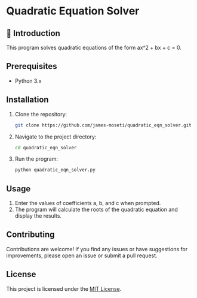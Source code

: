 # Quadratic Equation Solver

## :rocket: Introduction

This program solves quadratic equations of the form ax^2 + bx + c = 0.

## Prerequisites

- Python 3.x

## Installation

1. Clone the repository:

    ```bash
    git clone https://github.com/james-moseti/quadratic_eqn_solver.git
    ```

2. Navigate to the project directory:

    ```bash
    cd quadratic_eqn_solver
    ```

3. Run the program:

    ```bash
    python quadratic_eqn_solver.py
    ```

## Usage

1. Enter the values of coefficients a, b, and c when prompted.
2. The program will calculate the roots of the quadratic equation and display the results.

## Contributing

Contributions are welcome! If you find any issues or have suggestions for improvements, please open an issue or submit a pull request.

## License

This project is licensed under the [MIT License](LICENSE).
